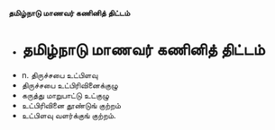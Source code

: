 **தமிழ்நாடு மாணவர் கணினித் திட்டம்**
- # தமிழ்நாடு மாணவர் கணினித் திட்டம்
- n. திருச்சபை உட்பிளவு
- திருச்சபை உட்பிரிவினைக்குழு
- கருத்து மாறுபாட்டு உட்குழு
- உட்பிரிவினை தூண்டுங் குற்றம்
- உட்பிளவு வளர்க்குங் குற்றம்.

